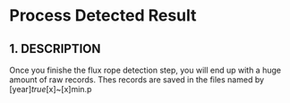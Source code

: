 # Process Detected Result
## 1. DESCRIPTION
Once you finishe the flux rope detection step, you will end up with a huge amount of raw records. Thes records are saved in the files named by \[year\]_true_\[x\]\~\[x\]min.p
